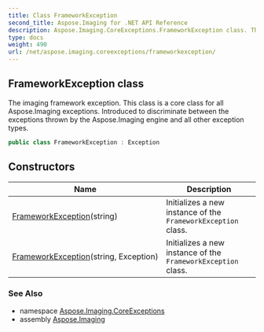 ```yaml
---
title: Class FrameworkException
second_title: Aspose.Imaging for .NET API Reference
description: Aspose.Imaging.CoreExceptions.FrameworkException class. The imaging framework exception. This class is a core class for all Aspose.Imaging exceptions. Introduced to discriminate between the exceptions thrown by the Aspose.Imaging engine and all other exception types
type: docs
weight: 490
url: /net/aspose.imaging.coreexceptions/frameworkexception/
---
```

## FrameworkException class

The imaging framework exception. This class is a core class for all Aspose.Imaging exceptions. Introduced to discriminate between the exceptions thrown by the Aspose.Imaging engine and all other exception types.

```csharp
public class FrameworkException : Exception
```

## Constructors

| Name | Description |
| --- | --- |
| [FrameworkException](frameworkexception/#constructor)(string) | Initializes a new instance of the `FrameworkException` class. |
| [FrameworkException](frameworkexception/#constructor_1)(string, Exception) | Initializes a new instance of the `FrameworkException` class. |

### See Also

* namespace [Aspose.Imaging.CoreExceptions](../../aspose.imaging.coreexceptions/)
* assembly [Aspose.Imaging](../../)


